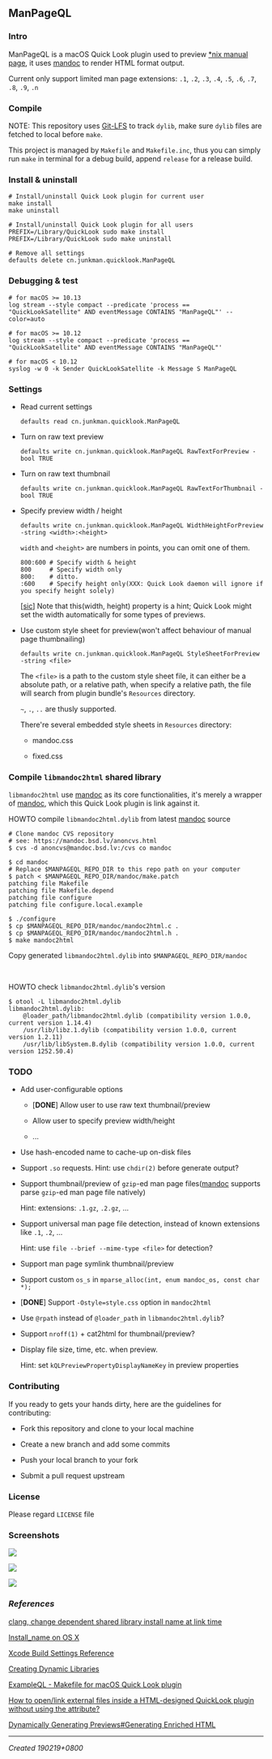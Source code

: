 ## ManPageQL

### Intro

ManPageQL is a macOS Quick Look plugin used to preview [*nix manual page](https://en.wikipedia.org/wiki/Man_page), it uses [mandoc](https://mandoc.bsd.lv/) to render HTML format output.

Current only support limited man page extensions: `.1`, `.2`, `.3`, `.4`, `.5`, `.6`, `.7`, `.8`, `.9`, `.n`

### Compile

NOTE: This repository uses [Git-LFS](https://git-lfs.github.com/) to track `dylib`, make sure `dylib` files are fetched to local before `make`.

This project is managed by `Makefile` and `Makefile.inc`, thus you can simply run `make` in terminal for a debug build, append `release` for a release build.

### Install & uninstall

```shell
# Install/uninstall Quick Look plugin for current user
make install
make uninstall

# Install/uninstall Quick Look plugin for all users
PREFIX=/Library/QuickLook sudo make install
PREFIX=/Library/QuickLook sudo make uninstall

# Remove all settings
defaults delete cn.junkman.quicklook.ManPageQL
```

### Debugging & test

```
# for macOS >= 10.13
log stream --style compact --predicate 'process == "QuickLookSatellite" AND eventMessage CONTAINS "ManPageQL"' --color=auto

# for macOS >= 10.12
log stream --style compact --predicate 'process == "QuickLookSatellite" AND eventMessage CONTAINS "ManPageQL"'

# for macOS < 10.12
syslog -w 0 -k Sender QuickLookSatellite -k Message S ManPageQL
```

### Settings

* Read current settings

	```shell
	defaults read cn.junkman.quicklook.ManPageQL
	```

* Turn on raw text preview

	```shell
	defaults write cn.junkman.quicklook.ManPageQL RawTextForPreview -bool TRUE
	```

* Turn on raw text thumbnail

	```shell
	defaults write cn.junkman.quicklook.ManPageQL RawTextForThumbnail -bool TRUE
	```

* Specify preview width / height

	```shell
	defaults write cn.junkman.quicklook.ManPageQL WidthHeightForPreview -string <width>:<height>
	```

	`width` and `<height>` are numbers in points, you can omit one of them.

	```
	800:600 # Specify width & height
	800     # Specify width only
	800:    # ditto.
	:600    # Specify height only(XXX: Quick Look daemon will ignore if you specify height solely)
	```

	[[sic](https://developer.apple.com/documentation/quicklook/kqlpreviewpropertywidthkey?language=objc)] Note that this(width, height) property is a hint; Quick Look might set the width automatically for some types of previews.

* Use custom style sheet for preview(won't affect behaviour of manual page thumbnailing)

	```shell
	defaults write cn.junkman.quicklook.ManPageQL StyleSheetForPreview -string <file>
	```

	The `<file>` is a path to the custom style sheet file, it can either be a absolute path, or a relative path, when specify a relative path, the file will search from plugin bundle's `Resources` directory.

	`~`, `.`, `..` are thusly supported.

	There're several embedded style sheets in `Resources` directory:

	* mandoc.css

	* fixed.css

### Compile `libmandoc2html` shared library

`libmandoc2html` use [mandoc](https://mandoc.bsd.lv/) as its core functionalities, it's merely a wrapper of [mandoc](https://mandoc.bsd.lv/), which this Quick Look plugin is link against it.

HOWTO compile `libmandoc2html.dylib` from latest [mandoc](https://mandoc.bsd.lv/) source

```shell
# Clone mandoc CVS repository
# see: https://mandoc.bsd.lv/anoncvs.html
$ cvs -d anoncvs@mandoc.bsd.lv:/cvs co mandoc

$ cd mandoc
# Replace $MANPAGEQL_REPO_DIR to this repo path on your computer
$ patch < $MANPAGEQL_REPO_DIR/mandoc/make.patch
patching file Makefile
patching file Makefile.depend
patching file configure
patching file configure.local.example

$ ./configure
$ cp $MANPAGEQL_REPO_DIR/mandoc/mandoc2html.c .
$ cp $MANPAGEQL_REPO_DIR/mandoc/mandoc2html.h .
$ make mandoc2html
```

Copy generated `libmandoc2html.dylib` into `$MANPAGEQL_REPO_DIR/mandoc`

<br>

HOWTO check `libmandoc2html.dylib`'s version

```shell
$ otool -L libmandoc2html.dylib
libmandoc2html.dylib:
	@loader_path/libmandoc2html.dylib (compatibility version 1.0.0, current version 1.14.4)
	/usr/lib/libz.1.dylib (compatibility version 1.0.0, current version 1.2.11)
	/usr/lib/libSystem.B.dylib (compatibility version 1.0.0, current version 1252.50.4)
```

### TODO

* Add user-configurable options

 	* [**DONE**] Allow user to use raw text thumbnail/preview

 	* Allow user to specify preview width/height

 	* ...

* Use hash-encoded name to cache-up on-disk files

* Support `.so` requests. Hint: use `chdir(2)` before generate output?

* Support thumbnail/preview of `gzip`-ed man page files([mandoc](https://mandoc.bsd.lv/) supports parse `gzip`-ed man page file natively)

	Hint: extensions: `.1.gz`, `.2.gz`, ...

* Support universal man page file detection, instead of known extensions like `.1`, `.2`, ...

	Hint: use `file --brief --mime-type <file>` for detection?

* Support man page symlink thumbnail/preview

* Support custom `os_s` in `mparse_alloc(int, enum mandoc_os, const char *);`

* [**DONE**] Support `-Ostyle=style.css` option in `mandoc2html`

* Use `@rpath` instead of `@loader_path` in `libmandoc2html.dylib`?

* Support `nroff(1)` + cat2html for thumbnail/preview?

* Display file size, time, etc. when preview.

	Hint: set `kQLPreviewPropertyDisplayNameKey` in preview properties

### Contributing

If you ready to gets your hands dirty, here are the guidelines for contributing:

* Fork this repository and clone to your local machine

* Create a new branch and add some commits

* Push your local branch to your fork

* Submit a pull request upstream

### License

Please regard `LICENSE` file

### Screenshots

![](screenshots/1.png)

![](screenshots/2.png)

![](screenshots/3.png)

### *References*

[clang, change dependent shared library install name at link time](https://stackoverflow.com/questions/27506450/clang-change-dependent-shared-library-install-name-at-link-time)

[Install_name on OS X](http://log.zyxar.com/blog/2012/03/10/install-name-on-os-x/)

[Xcode Build Settings Reference](https://pewpewthespells.com/blog/buildsettings.html)

[Creating Dynamic Libraries](https://developer.apple.com/library/archive/documentation/DeveloperTools/Conceptual/DynamicLibraries/100-Articles/CreatingDynamicLibraries.html)

[ExampleQL - Makefile for macOS Quick Look plugin](https://github.com/lynnlx/quicklook_plugin)

[How to open/link external files inside a HTML-designed QuickLook plugin without using the <src> attribute?](https://stackoverflow.com/questions/23758539/how-to-open-link-external-files-inside-a-html-designed-quicklook-plugin-without)

[Dynamically Generating Previews#Generating Enriched HTML](https://developer.apple.com/library/archive/documentation/UserExperience/Conceptual/Quicklook_Programming_Guide/Articles/QLDynamicGeneration.html#//apple_ref/doc/uid/TP40005020-CH15-SW2)

---

*Created 190219+0800*